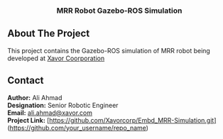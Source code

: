 
<div id="top"></div>

  <h3 align="center">MRR Robot Gazebo-ROS Simulation</h3>





<!-- ABOUT THE PROJECT -->
## About The Project
This project contains the Gazebo-ROS simulation of MRR robot being developed at [Xavor Coorporation](https://www.xavor.com)  

<!-- CONTACT -->
## Contact
**Author:** Ali Ahmad  <br/>
**Designation:** Senior Robotic Engineer <br/>
**Email:** ali.ahmad@xavor.com <br/>
**Project Link:** [https://github.com/Xavorcorp/Embd_MRR-Simulation.git] (https://github.com/your_username/repo_name)


